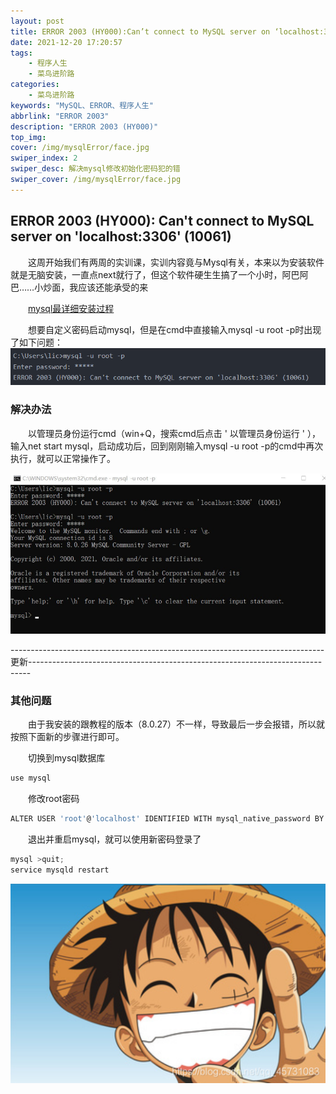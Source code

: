 ```yaml
---
layout: post
title: ERROR 2003 (HY000):Can’t connect to MySQL server on ‘localhost:3306’ (10061)
date: 2021-12-20 17:20:57
tags: 
    - 程序人生
    - 菜鸟进阶路
categories:
    - 菜鸟进阶路
keywords: "MySQL、ERROR、程序人生"
abbrlink: "ERROR 2003"
description: "ERROR 2003 (HY000)"
top_img: 
cover: /img/mysqlError/face.jpg
swiper_index: 2
swiper_desc: 解决mysql修改初始化密码犯的错
swiper_cover: /img/mysqlError/face.jpg
---
```


## ERROR 2003 (HY000): Can't connect to MySQL server on 'localhost:3306' (10061)

&emsp;&emsp;这周开始我们有两周的实训课，实训内容竟与Mysql有关，本来以为安装软件就是无脑安装，一直点next就行了，但这个软件硬生生搞了一个小时，阿巴阿巴……小炒面，我应该还能承受的来 

&emsp;&emsp;[mysql最详细安装过程](https://www.cnblogs.com/Nefeltari/p/5952387.html)

&emsp;&emsp;想要自定义密码启动mysql，但是在cmd中直接输入mysql -u root -p时出现了如下问题：
<img src="/img/mysqlError/1.png"/>


### 解决办法

&emsp;&emsp;以管理员身份运行cmd（win+Q，搜索cmd后点击 ' 以管理员身份运行 ' ），输入net start mysql，启动成功后，回到刚刚输入mysql -u root -p的cmd中再次执行，就可以正常操作了。

<img src="/img/mysqlError/2.png"/>

------------------------------------------------------------------------------更新------------------------------------------------------------------------------

### 其他问题

&emsp;&emsp;由于我安装的跟教程的版本（8.0.27）不一样，导致最后一步会报错，所以就按照下面新的步骤进行即可。

&emsp;&emsp;切换到mysql数据库

```javascript
use mysql
```
&emsp;&emsp;修改root密码
```javascript
ALTER USER 'root'@'localhost' IDENTIFIED WITH mysql_native_password BY '123456';
```
&emsp;&emsp;退出并重启mysql，就可以使用新密码登录了

```javascript
mysql >quit;
service mysqld restart
```
<img src="/img/blog.png"/>



